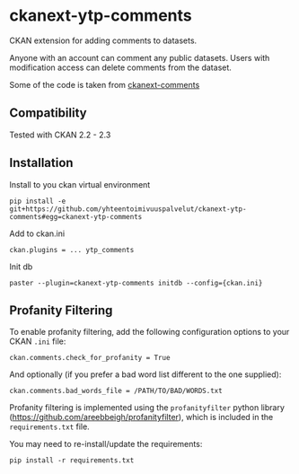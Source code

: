 ckanext-ytp-comments
====================

CKAN extension for adding comments to datasets. 

Anyone with an account can comment any public datasets. Users with modification access can delete comments from the dataset.

Some of the code is taken from [ckanext-comments](https://github.com/rossjones/ckanext-comments)


## Compatibility

Tested with CKAN 2.2 - 2.3

## Installation

Install to you ckan virtual environment

```
pip install -e  git+https://github.com/yhteentoimivuuspalvelut/ckanext-ytp-comments#egg=ckanext-ytp-comments
```

Add to ckan.ini

```
ckan.plugins = ... ytp_comments
```

Init db

```
paster --plugin=ckanext-ytp-comments initdb --config={ckan.ini}
```

## Profanity Filtering

To enable profanity filtering, add the following configuration options to your CKAN `.ini` file:

    ckan.comments.check_for_profanity = True

And optionally (if you prefer a bad word list different to the one supplied):

    ckan.comments.bad_words_file = /PATH/TO/BAD/WORDS.txt

Profanity filtering is implemented using the `profanityfilter` python library (https://github.com/areebbeigh/profanityfilter), which is included in the `requirements.txt` file.

You may need to re-install/update the requirements:

    pip install -r requirements.txt
         